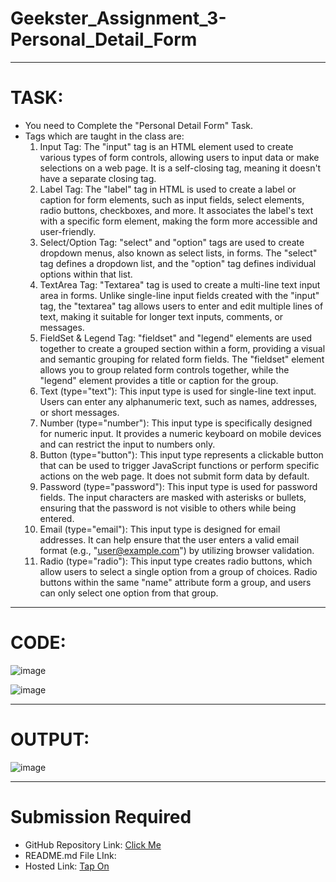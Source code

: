 # Geekster_Assignment_3-Personal_Detail_Form
---
# TASK:
- You need to Complete the "Personal Detail Form" Task.
- Tags which are taught in the class are:
  1. Input Tag: The "input" tag is an HTML element used to create various types of form controls, allowing users to input data
                 or make selections on a web page. It is a self-closing tag, meaning it doesn't have a separate closing tag.
  2. Label Tag: The "label" tag in HTML is used to create a label or caption for form elements, such as input fields, select
                elements, radio buttons, checkboxes, and more. It associates the label's text with a specific form element,
                making the form more accessible and user-friendly.
  3. Select/Option Tag: "select" and "option" tags are used to create dropdown menus, also known as select lists, in forms.
                         The "select" tag defines a dropdown list, and the "option" tag defines individual options within that list.
  4. TextArea Tag: "Textarea" tag is used to create a multi-line text input area in forms. Unlike single-line input fields created
                    with the "input" tag, the "textarea" tag allows users to enter and edit multiple lines of text, making it suitable
                    for longer text inputs, comments, or messages.
  5. FieldSet & Legend Tag: "fieldset" and "legend" elements are used together to create a grouped section within a form, providing
                             a visual and semantic grouping for related form fields. The "fieldset" element allows you to group related
                             form controls together, while the "legend" element provides a title or caption for the group.
  6. Text (type="text"): This input type is used for single-line text input. Users can enter any alphanumeric text, such as names,
                         addresses, or short messages.
  7. Number (type="number"): This input type is specifically designed for numeric input. It provides a numeric keyboard on mobile devices
                             and can restrict the input to numbers only.
  8. Button (type="button"): This input type represents a clickable button that can be used to trigger JavaScript functions or perform
                 specific actions on the web page. It does not submit form data by default.
  9. Password (type="password"): This input type is used for password fields. The input characters are masked with asterisks or bullets,
                                 ensuring that the password is not visible to others while being entered.
   10. Email (type="email"): This input type is designed for email addresses. It can help ensure that the user enters a valid email format
                           (e.g., "user@example.com") by utilizing browser validation.
   11. Radio (type="radio"): This input type creates radio buttons, which allow users to select a single option from a group of choices.
                           Radio buttons within the same "name" attribute form a group, and users can only select one option from that group.
---
# CODE:

![image](https://github.com/Abhishek-Sharma-007/Geekster_Assignment_3-Personal_Detail_Form/assets/84591804/d52d59e8-c276-483b-97bb-3319ff077b30)

![image](https://github.com/Abhishek-Sharma-007/Geekster_Assignment_3-Personal_Detail_Form/assets/84591804/b8e56de5-b41b-47ce-b88f-b86f2608e08e)

---
# OUTPUT:

![image](https://github.com/Abhishek-Sharma-007/Geekster_Assignment_3-Personal_Detail_Form/assets/84591804/d6d3598a-d8c7-46ae-a6f5-1b0772f4f97e)

---
# Submission Required
- GitHub Repository Link: [Click Me](https://github.com/Abhishek-Sharma-007/Geekster_Assignment_3-Personal_Detail_Form)
- README.md File LInk: []() 
- Hosted Link: [Tap On](https://abhishek-sharma-007.github.io/Geekster_Assignment_3-Personal_Detail_Form/)
